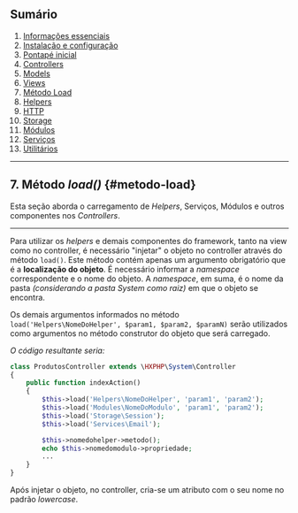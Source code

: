 ## Sumário

1. [Informações essenciais](https://github.com/brunosantoshx/hxphp-docs/blob/master/01-essential-information.md)
2. [Instalação e configuração](https://github.com/brunosantoshx/hxphp-docs/blob/master/02-installation-and-configuration.md)
3. [Pontapé inicial](https://github.com/brunosantoshx/hxphp-docs/blob/master/03-kickoff.md)
4. [Controllers](https://github.com/brunosantoshx/hxphp-docs/blob/master/04-controllers.md)
5. [Models](https://github.com/brunosantoshx/hxphp-docs/blob/master/05-models.md)
6. [Views](https://github.com/brunosantoshx/hxphp-docs/blob/master/06-views.md)
7. [Método Load](https://github.com/brunosantoshx/hxphp-docs/blob/master/07-load.md)
8. [Helpers](https://github.com/brunosantoshx/hxphp-docs/blob/master/08-helpers.md)
9. [HTTP](https://github.com/brunosantoshx/hxphp-docs/blob/master/09-http.md)
10. [Storage](https://github.com/brunosantoshx/hxphp-docs/blob/master/10-storage.md)
11. [Módulos](https://github.com/brunosantoshx/hxphp-docs/blob/master/11-modules.md)
12. [Serviços](https://github.com/brunosantoshx/hxphp-docs/blob/master/12-services.md)
13. [Utilitários](https://github.com/brunosantoshx/hxphp-docs/blob/master/13-tools.md)

----
## 7. Método *load()* {#metodo-load}

Esta seção aborda o carregamento de *Helpers*, Serviços, Módulos e outros componentes nos *Controllers*.

----

Para utilizar os *helpers* e demais componentes do framework, tanto na view como no controller, é necessário "injetar" o objeto no controller através do método `load()`. Este método contém apenas um argumento obrigatório que é a <b>localização do objeto</b>. É necessário informar a *namespace* correspondente e o nome do objeto. A *namespace*, em suma, é o nome da pasta *(considerando a pasta System como raiz)* em que o objeto se encontra.


Os demais argumentos informados no método `load('Helpers\NomeDoHelper', $param1, $param2, $paramN)` serão utilizados como argumentos no método construtor do objeto que será carregado.


*O código resultante seria:*
```php
class ProdutosController extends \HXPHP\System\Controller
{
    public function indexAction()
    {
        $this->load('Helpers\NomeDoHelper', 'param1', 'param2');
        $this->load('Modules\NomeDoModulo', 'param1', 'param2');
        $this->load('Storage\Session');
        $this->load('Services\Email');

        $this->nomedohelper->metodo();
        echo $this->nomedomodulo->propriedade;
        ...
    }
}
```

Após injetar o objeto, no controller, cria-se um atributo com o seu nome no padrão *lowercase*.